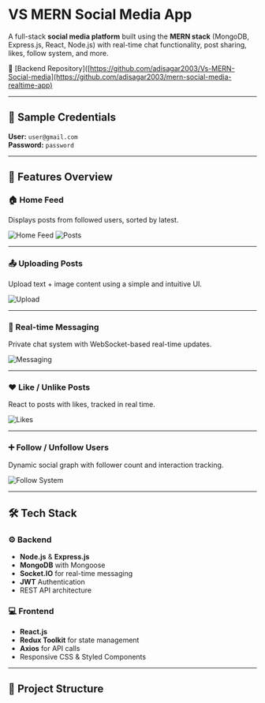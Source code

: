 # VS MERN Social Media App

A full-stack **social media platform** built using the **MERN stack** (MongoDB, Express.js, React, Node.js) with real-time chat functionality, post sharing, likes, follow system, and more.

📁 [Backend Repository]([https://github.com/adisagar2003/Vs-MERN-Social-media](https://github.com/adisagar2003/mern-social-media-realtime-app)

---

## 🧪 Sample Credentials

**User:** `user@gmail.com`  
**Password:** `password`

---

## 📸 Features Overview

### 🏠 Home Feed
Displays posts from followed users, sorted by latest.

![Home Feed](https://github.com/adisagar2003/Vs-MERN-Social-media/assets/69413640/002e41ec-87d8-4179-9fd9-729dc818a180)
![Posts](https://github.com/adisagar2003/Vs-MERN-Social-media/assets/69413640/4a151191-0f53-42da-b8f4-f036363e8de7)

---

### 📤 Uploading Posts
Upload text + image content using a simple and intuitive UI.

![Upload](https://github.com/adisagar2003/Vs-MERN-Social-media/assets/69413640/d1481599-80cd-4241-9c76-ed8c6d8922c2)

---

### 💬 Real-time Messaging
Private chat system with WebSocket-based real-time updates.

![Messaging](https://github.com/adisagar2003/Vs-MERN-Social-media/assets/69413640/ae82c9cc-8512-480a-8b9a-dd0e1e29cda9)

---

### ❤️ Like / Unlike Posts
React to posts with likes, tracked in real time.

![Likes](https://github.com/adisagar2003/Vs-MERN-Social-media/assets/69413640/d51dacb1-2be0-49f4-9c7c-eb99aa71d391)

---

### ➕ Follow / Unfollow Users
Dynamic social graph with follower count and interaction tracking.

![Follow System](https://github.com/adisagar2003/Vs-MERN-Social-media/assets/69413640/9dc4816d-ca97-4b90-be51-e181d907a22d)

---

## 🛠️ Tech Stack

### ⚙️ Backend
- **Node.js** & **Express.js**
- **MongoDB** with Mongoose
- **Socket.IO** for real-time messaging
- **JWT** Authentication
- REST API architecture

### 💻 Frontend
- **React.js**
- **Redux Toolkit** for state management
- **Axios** for API calls
- Responsive CSS & Styled Components

---

## 🧩 Project Structure

